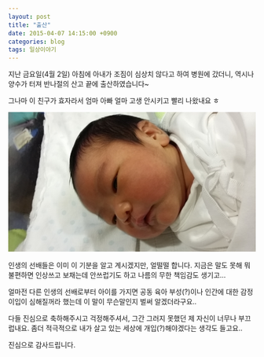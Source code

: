 ```yaml
---
layout: post
title: "출산"
date: 2015-04-07 14:15:00 +0900
categories: blog
tags: 일상이야기
---
```


지난 금요일(4월 2일) 아침에 아내가 조짐이 심상치 않다고 하여 병원에 갔더니, 역시나 양수가 터져 반나절의 산고 끝에 출산하였습니다~

그나마 이 친구가 효자라서 엄마 아빠 얼마 고생 안시키고 빨리 나왔내요 ㅎ

<img src="/assets/img/post/baby-2015-04-04.jpg" style="width: 600px;" />

인생의 선배들은 이미 이 기분을 알고 계시겠지만, 얼떨떨 합니다. 지금은 말도 못해 뭐 불편하면 인상쓰고 보채는데 안쓰럽기도 하고 나름의 무한 책임감도 생기고...

얼마전 다른 인생의 선배로부터 아이를 가지면 공동 육아 부성(?)이나 인간에 대한 감정이입이 심해질꺼라 했는데 이 말이 무슨말인지 벌써 알겠더라구요..

다들 진심으로 축하해주시고 걱정해주셔서, 그간 그러지 못했던 제 자신이 너무나 부끄럽내요. 좀더 적극적으로 내가 살고 있는 세상에 개입(?)해야겠다는 생각도 들고요..

진심으로 감사드립니다.

